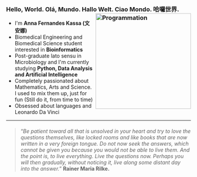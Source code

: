 <!--
**annakassa/annakassa** is a ✨ _special_ ✨ repository because its `README.md` (this file) appears on your GitHub profile.
-->
### Hello, World. Olá, Mundo. Hallo Welt. Ciao Mondo. 哈囉世界.   <img align="right" src="https://media0.giphy.com/media/2vr7Isa1JzI2ngSK93/giphy.gif?cid=ecf05e478sa0hvkrdz2qu388evi7u4nmff20amma99urw0sf&rid=giphy.gif&ct=g" alt="Programmation" width="260" />

- I'm **Anna Fernandes Kassa (文安娜)**
- Biomedical Engineering and Biomedical Science student interested in **Bioinformatics**
- Post-graduate lato sensu in Microbiology and I'm currently studying **Python, Data Analysis and Artificial Intelligence**
- Completely passionated about Mathematics, Arts and Science. I used to mix them up, just for fun (Still do it, from time to time)
- Obsessed about languages and Leonardo Da Vinci



__________________________________________________________________________________________________________________________________________________________________

####
>“*Be patient toward all that is unsolved in your heart and try to love the questions themselves, like locked rooms and like books that are now written in a very foreign tongue. Do not now seek the answers, which cannot be given you because you would not be able to live them. And the point is, to live everything. Live the questions now. Perhaps you will then gradually, without noticing it, live along some distant day into the answer.*”
>**Rainer Maria Rilke.**

<!--
**annakassa/annakassa** is a ✨ _special_ ✨ repository because its `README.md` (this file) appears on your GitHub profile.
-->
